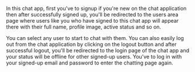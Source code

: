  In this chat app, first you've to signup if you're new on the chat application then after successfully signed up, you'll be redirected to the users area page where users like you who have signed to this chat app will appear there with their full name, profile image, active status and so on. 

You can select any user to start to chat with them. You can also easily log out from the chat application by clicking on the logout button and after successful logout, you'll be redirected to the login page of the chat app and your status will be offline for other signed-up users. You've to log in with your signed-up email and password to enter the chatting page again.
